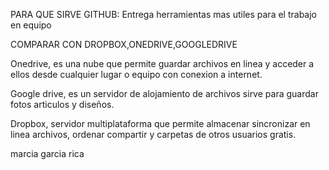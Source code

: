 PARA QUE SIRVE GITHUB: Entrega herramientas mas utiles para el trabajo en equipo

COMPARAR CON DROPBOX,ONEDRIVE,GOOGLEDRIVE

Onedrive, es una nube  que permite guardar archivos en linea  y acceder a ellos desde cualquier lugar o equipo con conexion a internet.

Google drive, es un servidor de alojamiento de archivos sirve para guardar fotos  articulos y diseños.

Dropbox, servidor multiplataforma  que permite almacenar sincronizar en linea archivos, ordenar compartir y carpetas de otros usuarios gratis. 

marcia garcia rica
